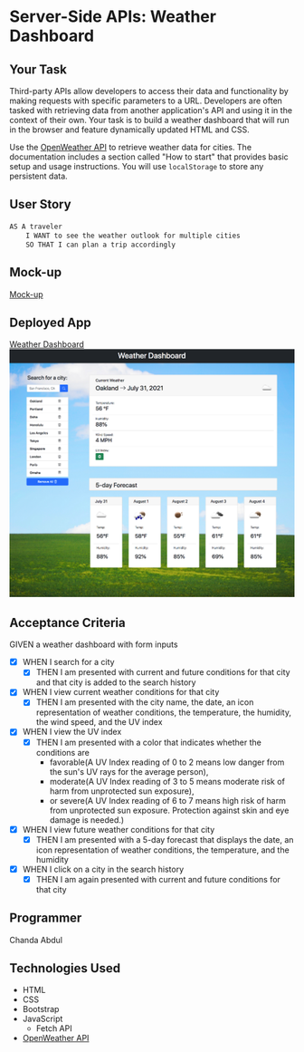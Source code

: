 # Server-Side APIs: Weather Dashboard

## Your Task

Third-party APIs allow developers to access their data and functionality by making requests with specific parameters to a URL. Developers are often tasked with retrieving data from another application's API and using it in the context of their own. Your task is to build a weather dashboard that will run in the browser and feature dynamically updated HTML and CSS.

Use the [OpenWeather API](https://openweathermap.org/api) to retrieve weather data for cities. The documentation includes a section called "How to start" that provides basic setup and usage instructions. You will use `localStorage` to store any persistent data.

## User Story

```
AS A traveler
    I WANT to see the weather outlook for multiple cities
    SO THAT I can plan a trip accordingly
```

## Mock-up

[Mock-up](https://ucarecdn.com/5b0ef48a-550d-4938-9ac2-3ab39a5ce347/)

## Deployed App

[Weather Dashboard](https://pensive-payne-78e3c8.netlify.app/)
![](weather-screen.png)

## Acceptance Criteria

GIVEN a weather dashboard with form inputs

- [x] WHEN I search for a city
  - [x] THEN I am presented with current and future conditions for that city and that city is added to the search history
- [x] WHEN I view current weather conditions for that city
  - [x] THEN I am presented with the city name, the date, an icon representation of weather conditions, the temperature, the humidity, the wind speed, and the UV index
- [x] WHEN I view the UV index
  - [x] THEN I am presented with a color that indicates whether the conditions are 
    - favorable(A UV Index reading of 0 to 2 means low danger from the sun's UV rays for the average person), 
    - moderate(A UV Index reading of 3 to 5 means moderate risk of harm from unprotected sun exposure), 
    - or severe(A UV Index reading of 6 to 7 means high risk of harm from unprotected sun exposure. Protection against skin and eye damage is needed.)
- [x] WHEN I view future weather conditions for that city
  - [x] THEN I am presented with a 5-day forecast that displays the date, an icon representation of weather conditions, the temperature, and the humidity
- [x] WHEN I click on a city in the search history
  - [x] THEN I am again presented with current and future conditions for that city

## Programmer
Chanda Abdul

## Technologies Used
- HTML
- CSS
- Bootstrap
- JavaScript
    - Fetch API
- [OpenWeather API](https://openweathermap.org/api) 



